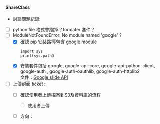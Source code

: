 #### ShareClass 
- 討論問題紀錄: 
- [ ] python file 格式會跑掉？formater 套件？
- [ ] ModuleNotFoundError: No module named 'google' ? 
	- [x] 確認 pip 安裝路徑包含 google module
		```
		import sys 
		print(sys.path)
       ```
	 - [x] 安裝套件包括 google, google-api-core, google-api-python-client, google-auth , google-auth-oauthlib, google-auth-httplib2       
	文件：[Google slide API](https://developers.google.com/slides/api/quickstart/python)
- [ ]  上傳封面 ticket :
	- [ ] 確認使用者上傳檔案到S3及資料庫的流程
		- [ ] 使用者上傳
	- [ ] 方向：
	
	